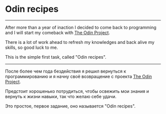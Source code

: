 # Odin recipes

---

After more than a year of inaction I decided to come back to programming
and I will start my comeback with [The Odin Project](https://www.theodinproject.com/).

There is a lot of work ahead to refresh my knowledges and back alive my skills,
so good luck to me.

This is the simple first task, called "Odin recipes".

---

После более чем года бездействия я решил вернуться к программированию
и я начну своё возвращение с проекта [The Odin Project](https://www.theodinproject.com/).

Предстоит хорошенько потрудиться, чтобы освежить мои знания и вернуть к жизни
навыки, так что желаю себе удачи.

Это простое, первое задание, оно называется "Odin recipes".
